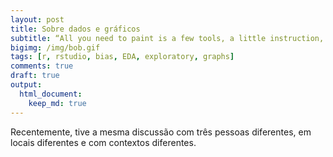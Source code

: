 ```yaml
---
layout: post
title: Sobre dados e gráficos
subtitle: “All you need to paint is a few tools, a little instruction, and a vision in your mind.”
bigimg: /img/bob.gif
tags: [r, rstudio, bias, EDA, exploratory, graphs]
comments: true
draft: true
output:
  html_document:
    keep_md: true
---
```




Recentemente, tive a mesma discussão com três pessoas diferentes, em locais diferentes e com contextos diferentes.
